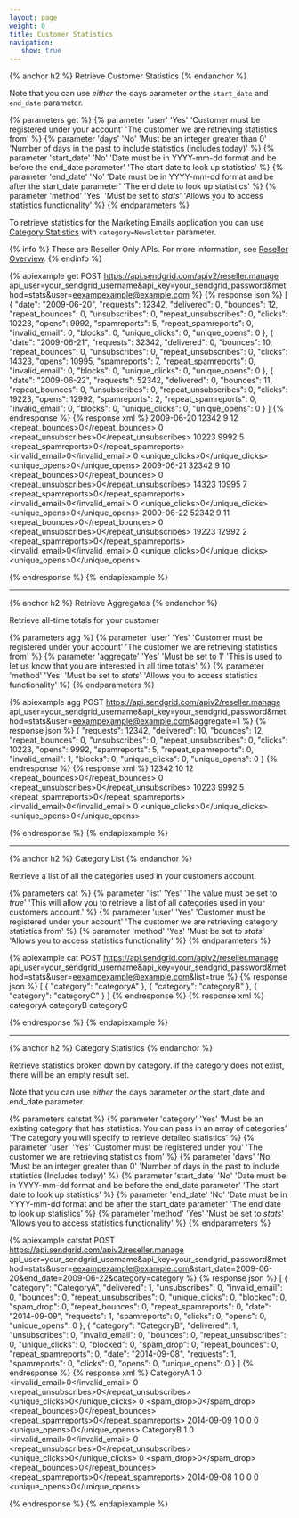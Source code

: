 ```yaml
---
layout: page
weight: 0
title: Customer Statistics
navigation:
   show: true
---
```


{% anchor h2 %}
Retrieve Customer Statistics 
{% endanchor %}

Note that you can use *either* the days parameter *or* the `start_date` and `end_date` parameter.


{% parameters get %}
 {% parameter 'user' 'Yes' 'Customer must be registered under your account' 'The customer we are retrieving statistics from' %}
 {% parameter 'days' 'No' 'Must be an integer greater than 0' 'Number of days in the past to include statistics (includes today)' %}
 {% parameter 'start_date' 'No' 'Date must be in YYYY-mm-dd format and be before the end_date parameter' 'The start date to look up statistics' %}
 {% parameter 'end_date' 'No' 'Date must be in YYYY-mm-dd format and be after the start_date parameter' 'The end date to look up statistics' %}
 {% parameter 'method' 'Yes' 'Must be set to <em>stats</em>' 'Allows you to access statistics functionality' %}
{% endparameters %}


To retrieve statistics for the Marketing Emails application you can use [Category Statistics](#-Category-Statistics) with `category=Newsletter` parameter.

{% info %}
These are Reseller Only APIs. For more information, see [Reseller Overview](https://sendgrid.com/docs/API_Reference/Web_API/Reseller_API/index.html).
{% endinfo %}

{% apiexample get POST https://api.sendgrid.com/apiv2/reseller.manage api_user=your_sendgrid_username&api_key=your_sendgrid_password&method=stats&user=eexampexample@example.com %}
  {% response json %}
[
  {
    "date": "2009-06-20",
    "requests": 12342,
    "delivered": 0,
    "bounces": 12,
    "repeat_bounces": 0,
    "unsubscribes": 0,
    "repeat_unsubscribes": 0,
    "clicks": 10223,
    "opens": 9992,
    "spamreports": 5,
    "repeat_spamreports": 0,
    "invalid_email": 0,
    "blocks": 0,
    "unique_clicks": 0,
    "unique_opens": 0
  },
  {
    "date": "2009-06-21",
    "requests": 32342,
    "delivered": 0,
    "bounces": 10,
    "repeat_bounces": 0,
    "unsubscribes": 0,
    "repeat_unsubscribes": 0,
    "clicks": 14323,
    "opens": 10995,
    "spamreports": 7,
    "repeat_spamreports": 0,
    "invalid_email": 0,
    "blocks": 0,
    "unique_clicks": 0,
    "unique_opens": 0
  },
  {
    "date": "2009-06-22",
    "requests": 52342,
    "delivered": 0,
    "bounces": 11,
    "repeat_bounces": 0,
    "unsubscribes": 0,
    "repeat_unsubscribes": 0,
    "clicks": 19223,
    "opens": 12992,
    "spamreports": 2,
    "repeat_spamreports": 0,
    "invalid_email": 0,
    "blocks": 0,
    "unique_clicks": 0,
    "unique_opens": 0
  }
]
  {% endresponse %}
  {% response xml %}
<stats>
   <day>
      <date>2009-06-20</date>
      <requests>12342</requests>
      <delivered>9</delivered>
      <bounces>12</bounces>
      <repeat_bounces>0</repeat_bounces>
      <unsubscribes>0</unsubscribes>
      <repeat_unsubscribes>0</repeat_unsubscribes>
      <clicks>10223</clicks>
      <opens>9992</opens>
      <spamreports>5</spamreports>
      <repeat_spamreports>0</repeat_spamreports>
      <invalid_email>0</invalid_email>
      <blocks>0</blocks>
      <unique_clicks>0</unique_clicks>
      <unique_opens>0</unique_opens>
   </day>
   <day>
      <date>2009-06-21</date>
      <requests>32342</requests>
      <delivered>9</delivered>
      <bounces>10</bounces>
      <repeat_bounces>0</repeat_bounces>
      <unsubscribes>0</unsubscribes>
      <repeat_unsubscribes>0</repeat_unsubscribes>
      <clicks>14323</clicks>
      <opens>10995</opens>
      <spamreports>7</spamreports>
      <repeat_spamreports>0</repeat_spamreports>
      <invalid_email>0</invalid_email>
      <blocks>0</blocks>
      <unique_clicks>0</unique_clicks>
      <unique_opens>0</unique_opens>
   </day>
   <day>
      <date>2009-06-22</date>
      <requests>52342</requests>
      <delivered>9</delivered>
      <bounces>11</bounces>
      <repeat_bounces>0</repeat_bounces>
      <unsubscribes>0</unsubscribes>
      <repeat_unsubscribes>0</repeat_unsubscribes>
      <clicks>19223</clicks>
      <opens>12992</opens>
      <spamreports>2</spamreports>
      <repeat_spamreports>0</repeat_spamreports>
      <invalid_email>0</invalid_email>
      <blocks>0</blocks>
      <unique_clicks>0</unique_clicks>
      <unique_opens>0</unique_opens>
   </day>
</stats>

  {% endresponse %}
{% endapiexample %}

* * * * *

{% anchor h2 %}
Retrieve Aggregates 
{% endanchor %}

Retrieve all-time totals for your customer


{% parameters agg %}
 {% parameter 'user' 'Yes' 'Customer must be registered under your account' 'The customer we are retrieving statistics from' %}
 {% parameter 'aggregate' 'Yes' 'Must be set to 1' 'This is used to let us know that you are interested in all time totals' %}
 {% parameter 'method' 'Yes' 'Must be set to <em>stats</em>' 'Allows you to access statistics functionality' %}
{% endparameters %}


{% apiexample agg POST https://api.sendgrid.com/apiv2/reseller.manage api_user=your_sendgrid_username&api_key=your_sendgrid_password&method=stats&user=eexampexample@example.com&aggregate=1 %}
  {% response json %}
{
  "requests": 12342,
  "delivered": 10,
  "bounces": 12,
  "repeat_bounces": 0,
  "unsubscribes": 0,
  "repeat_unsubscribes": 0,
  "clicks": 10223,
  "opens": 9992,
  "spamreports": 5,
  "repeat_spamreports": 0,
  "invalid_email": 1,
  "blocks": 0,
  "unique_clicks": 0,
  "unique_opens": 0
}
  {% endresponse %}
  {% response xml %}
<stats>
   <requests>12342</requests>
   <delivered>10</delivered>
   <bounces>12</bounces>
   <repeat_bounces>0</repeat_bounces>
   <unsubscribes>0</unsubscribes>
   <repeat_unsubscribes>0</repeat_unsubscribes>
   <clicks>10223</clicks>
   <opens>9992</opens>
   <spamreports>5</spamreports>
   <repeat_spamreports>0</repeat_spamreports>
   <invalid_email>0</invalid_email>
   <blocks>0</blocks>
   <unique_clicks>0</unique_clicks>
   <unique_opens>0</unique_opens>
</stats>

  {% endresponse %}
{% endapiexample %}

* * * * *

{% anchor h2 %}
Category List 
{% endanchor %}

Retrieve a list of all the categories used in your customers account.


{% parameters cat %}
 {% parameter 'list' 'Yes' 'The value must be set to <em>true</em>' 'This will allow you to retrieve a list of all categories used in your customers account.' %}
 {% parameter 'user' 'Yes' 'Customer must be registered under your account' 'The customer we are retrieving category statistics from' %}
 {% parameter 'method' 'Yes' 'Must be set to <em>stats</em>' 'Allows you to access statistics functionality' %}
{% endparameters %}


{% apiexample cat POST https://api.sendgrid.com/apiv2/reseller.manage api_user=your_sendgrid_username&api_key=your_sendgrid_password&method=stats&user=eexampexample@example.com&list=true %}
  {% response json %}
[
  {
    "category": "categoryA"
  },
  {
    "category": "categoryB"
  },
  {
    "category": "categoryC"
  }
]
  {% endresponse %}
  {% response xml %}
<categories>
   <category>categoryA</category>
   <category>categoryB</category>
   <category>categoryC</category>
</categories>

  {% endresponse %}
{% endapiexample %}

* * * * *

{% anchor h2 %}
Category Statistics 
{% endanchor %}

Retrieve statistics broken down by category. If the category does not exist, there will be an empty result set.

Note that you can use *either* the days parameter *or* the start_date and end_date parameter.


{% parameters catstat %}
 {% parameter 'category' 'Yes' 'Must be an existing category that has statistics. You can pass in an array of categories' 'The category you will specify to retrieve detailed statistics' %}
 {% parameter 'user' 'Yes' 'Customer must be registered under you' 'The customer we are retrieving statistics from' %}
 {% parameter 'days' 'No' 'Must be an integer greater than 0' 'Number of days in the past to include statistics (Includes today)' %}
 {% parameter 'start_date' 'No' 'Date must be in YYYY-mm-dd format and be before the end_date parameter' 'The start date to look up statistics' %}
 {% parameter 'end_date' 'No' 'Date must be in YYYY-mm-dd format and be after the start_date parameter' 'The end date to look up statistics' %}
 {% parameter 'method' 'Yes' 'Must be set to <em>stats</em>' 'Allows you to access statistics functionality' %}
{% endparameters %}


{% apiexample catstat POST https://api.sendgrid.com/apiv2/reseller.manage api_user=your_sendgrid_username&api_key=your_sendgrid_password&method=stats&user=eexampexample@example.com&start_date=2009-06-20&end_date=2009-06-22&category=category %}
  {% response json %}
[
  {
    "category": "CategoryA",
    "delivered": 1,
    "unsubscribes": 0,
    "invalid_email": 0,
    "bounces": 0,
    "repeat_unsubscribes": 0,
    "unique_clicks": 0,
    "blocked": 0,
    "spam_drop": 0,
    "repeat_bounces": 0,
    "repeat_spamreports": 0,
    "date": "2014-09-09",
    "requests": 1,
    "spamreports": 0,
    "clicks": 0,
    "opens": 0,
    "unique_opens": 0
  },
  {
    "category": "CategoryB",
    "delivered": 1,
    "unsubscribes": 0,
    "invalid_email": 0,
    "bounces": 0,
    "repeat_unsubscribes": 0,
    "unique_clicks": 0,
    "blocked": 0,
    "spam_drop": 0,
    "repeat_bounces": 0,
    "repeat_spamreports": 0,
    "date": "2014-09-08",
    "requests": 1,
    "spamreports": 0,
    "clicks": 0,
    "opens": 0,
    "unique_opens": 0
  }
]
  {% endresponse %}
  {% response xml %}
<stats>
   <day>
      <category>CategoryA</category>
      <delivered>1</delivered>
      <unsubscribes>0</unsubscribes>
      <invalid_email>0</invalid_email>
      <bounces>0</bounces>
      <repeat_unsubscribes>0</repeat_unsubscribes>
      <unique_clicks>0</unique_clicks>
      <blocked>0</blocked>
      <spam_drop>0</spam_drop>
      <repeat_bounces>0</repeat_bounces>
      <repeat_spamreports>0</repeat_spamreports>
      <date>2014-09-09</date>
      <requests>1</requests>
      <spamreports>0</spamreports>
      <clicks>0</clicks>
      <opens>0</opens>
      <unique_opens>0</unique_opens>
   </day>
   <day>
      <category>CategoryB</category>
      <delivered>1</delivered>
      <unsubscribes>0</unsubscribes>
      <invalid_email>0</invalid_email>
      <bounces>0</bounces>
      <repeat_unsubscribes>0</repeat_unsubscribes>
      <unique_clicks>0</unique_clicks>
      <blocked>0</blocked>
      <spam_drop>0</spam_drop>
      <repeat_bounces>0</repeat_bounces>
      <repeat_spamreports>0</repeat_spamreports>
      <date>2014-09-08</date>
      <requests>1</requests>
      <spamreports>0</spamreports>
      <clicks>0</clicks>
      <opens>0</opens>
      <unique_opens>0</unique_opens>
   </day>
</stats>

  {% endresponse %}
{% endapiexample %}
